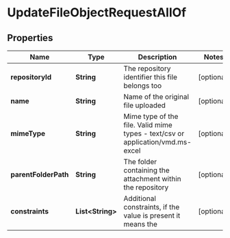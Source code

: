 

# UpdateFileObjectRequestAllOf


## Properties

Name | Type | Description | Notes
------------ | ------------- | ------------- | -------------
**repositoryId** | **String** | The repository identifier this file belongs too |  [optional]
**name** | **String** | Name of the original file uploaded |  [optional]
**mimeType** | **String** | Mime type of the file. Valid mime types - text/csv or application/vmd.ms-excel |  [optional]
**parentFolderPath** | **String** | The folder containing the attachment within the repository |  [optional]
**constraints** | **List&lt;String&gt;** | Additional constraints, if the value is present it means the |  [optional]



